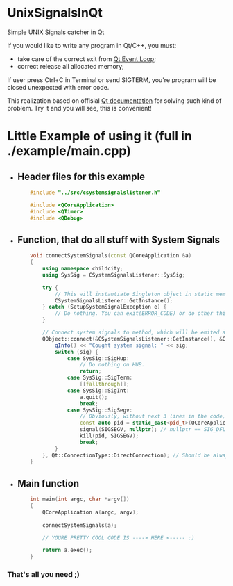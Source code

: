 # UnixSignalsInQt
Simple UNIX Signals catcher in Qt

If you would like to write any program in Qt/C++, you must:
- take care of the correct exit from [Qt Event Loop](https://wiki.qt.io/Threads_Events_QObjects);
- correct release all allocated memory;

If user press Ctrl+C in Terminal or send SIGTERM, you're program will be closed unexpected with error code.

This realization based on offisial [Qt documentation](https://doc.qt.io/qt-5/unix-signals.html) for solving such kind of problem. 
Try it and you will see, this is convenient!

# Little Example of using it (full in ./example/main.cpp)
- ## Header files for this example
	```cpp
		#include "../src/csystemsignalslistener.h"

		#include <QCoreApplication>
		#include <QTimer>
		#include <QDebug>
	```

- ## Function, that do all stuff with System Signals
	```cpp
		void connectSystemSignals(const QCoreApplication &a)
		{	
			using namespace childcity;
			using SysSig = CSystemSignalsListener::SysSig;

			try {
				// This will instantiate Singleton object in static memory
				CSystemSignalsListener::GetInstance();
			} catch (SetupSystemSignalException e) {
				// Do nothing. You can exit(ERROR_CODE) or do other things
			}

			// Connect system signals to method, which will be emited after system signal raised
			QObject::connect(&CSystemSignalsListener::GetInstance(), &CSystemSignalsListener::sigSystemSignal, &a, [&a](SysSig sig){
				qInfo() << "Cought system signal: " << sig;
				switch (sig) {
					case SysSig::SigHup:
						// Do nothing on HUB.
						return;
					case SysSig::SigTerm:
						[[fallthrough]];
					case SysSig::SigInt:
						a.quit();
						break;
					case SysSig::SigSegv:
						// Obviously, without next 3 lines in the code, there would not be core file.
						const auto pid = static_cast<pid_t>(QCoreApplication::applicationPid());
						signal(SIGSEGV, nullptr); // nullptr == SIG_DFL
						kill(pid, SIGSEGV);
						break;
				}
			}, Qt::ConnectionType::DirectConnection); // Should be always Qt::ConnectionType::DirectConnection !!!
		}
	```

- ## Main function
	```cpp
		int main(int argc, char *argv[])
		{
			QCoreApplication a(argc, argv);
			
			connectSystemSignals(a); 

			// YOURE PRETTY COOL CODE IS ----> HERE <----- :)

			return a.exec();
		}
	```

### That's all you need ;)
